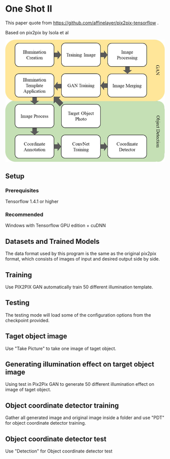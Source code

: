 # One Shot II
This paper quote from https://github.com/affinelayer/pix2pix-tensorflow .

Based on pix2pix by Isola et al

![image](https://github.com/ntutindustry40/One-Shot-II/blob/master/%E6%B5%81%E7%A8%8B%E5%9C%96-%E8%8B%B1.jpg)
## Setup

### Prerequisites
  Tensorflow 1.4.1 or higher
  
### Recommended
  Windows with Tensorflow GPU edition + cuDNN
  
## Datasets and Trained Models
The data format used by this program is the same as the original pix2pix format, which consists of images of input and desired output side by side. 

## Training
Use PIX2PIX GAN automatically train 50 different illumination template.

## Testing
The testing mode will load some of the configuration options from the checkpoint provided.

## Taget object image 
Use "Take Picture" to take one image of taget object.

## Generating illumination effect on target object image
Using test in Pix2Pix GAN to generate 50 different illumination effect on image of taget object.

## Object coordinate detector training 
Gather all generated image and original image inside a folder and use "PDT" for object coordinate detector training.

## Object coordinate detector test
Use "Detection" for Object coordinate detector test

